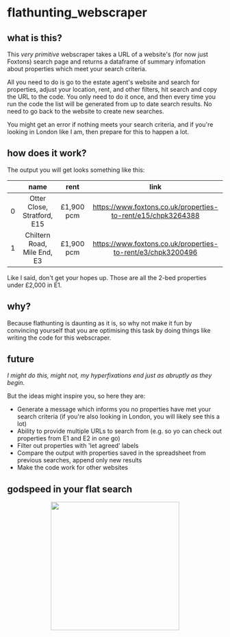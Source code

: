 # flathunting_webscraper

## what is this?

This _very primitive_ webscraper takes a URL of a website's (for now just Foxtons) search page and returns a dataframe of summary infomation about properties which meet your search criteria. 

All you need to do is go to the estate agent's website and search for properties, adjust your location, rent, and  other filters, hit search and copy the URL to the code. You only need to do it once, and then every time you run the code the list will be generated from up to date search results. No need to go back to the website to create new searches. 

You might get an error if nothing meets your search criteria, and if you're looking in London like I am, then prepare for this to happen a lot. 

## how does it work?

The output you will get looks something like this:

|   |             name            |    rent    |                             link                             |
|---|:---------------------------:|:----------:|:------------------------------------------------------------:|
| 0 | Otter Close, Stratford, E15 | £1,900 pcm | https://www.foxtons.co.uk/properties-to-rent/e15/chpk3264388 |
| 1 | Chiltern Road, Mile End, E3 | £1,900 pcm | https://www.foxtons.co.uk/properties-to-rent/e3/chpk3200496  |

Like I said, don't get your hopes up. Those are all the 2-bed properties under £2,000 in E1. 

## why?

Because flathunting is daunting as it is, so why not make it fun by convincing yourself that you are optimising this task by doing things like writing the code for this webscraper. 

## future 
_I might do this, might not, my hyperfixations end just as abruptly as they begin._ 

But the ideas might inspire you, so here they are:
- Generate a message which informs you no properties have met your search criteria (if you're also looking in London, you will likely see this a lot)
- Ability to provide multiple URLs to search from (e.g. so yo can check out properties from E1 and E2 in one go)
- Filter out properties with 'let agreed' labels
- Compare the output with properties saved in the spreadsheet from previous searches, append only new results
- Make the code work for other websites

## godspeed in your flat search

<div align="center">
  <img src="https://i.chzbgr.com/full/9756515072/h077AA256/bowtie-landlords-counting-their-money-air-honest-but-s-much" height=300px>
</div>
